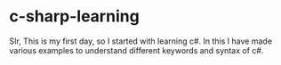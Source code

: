 # c-sharp-learning
SIr, This is my first day, so I started with learning c#. In this I have made various examples to understand different keywords and syntax of c#.
